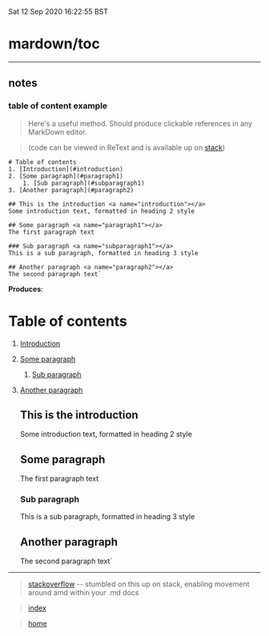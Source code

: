 Sat 12 Sep 2020 16:22:55 BST

# mardown/toc
___
## notes
### table of content example

> Here's a useful method. Should produce clickable references in any MarkDown editor.

> (code can be viewed in ReText and is available up on [stack](https://stackoverflow.com/questions/11948245/markdown-to-create-pages-and-table-of-contents))

    # Table of contents
    1. [Introduction](#introduction)
    2. [Some paragraph](#paragraph1)
        1. [Sub paragraph](#subparagraph1)
    3. [Another paragraph](#paragraph2)

    ## This is the introduction <a name="introduction"></a>
    Some introduction text, formatted in heading 2 style

    ## Some paragraph <a name="paragraph1"></a>
    The first paragraph text

    ### Sub paragraph <a name="subparagraph1"></a>
    This is a sub paragraph, formatted in heading 3 style

    ## Another paragraph <a name="paragraph2"></a>
    The second paragraph text`

**Produces**:

# Table of contents
1. [Introduction](#introduction)
2. [Some paragraph](#paragraph1)
   	1. [Sub paragraph](#subparagraph1)
3. [Another paragraph](#paragraph2)

    ## This is the introduction <a name="introduction"></a>
    Some introduction text, formatted in heading 2 style

    ## Some paragraph <a name="paragraph1"></a>
    The first paragraph text

    ### Sub paragraph <a name="subparagraph1"></a>
    This is a sub paragraph, formatted in heading 3 style

    ## Another paragraph <a name="paragraph2"></a>
    The second paragraph text`

___

> [stackoverflow](https://stackoverflow.com/questions/11948245/markdown-to-create-pages-and-table-of-contents) -- stumbled on this up on stack, enabling movement around amd within your .md docs

> [index](./index-file.md)

> [home](./home.md) 

